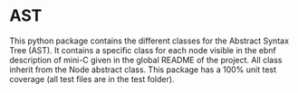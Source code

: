 # AST
This python package contains the different classes for the Abstract Syntax Tree (AST).
It contains a specific class for each node visible in the ebnf description of mini-C given in the global README of the
project. All class inherit from the Node abstract class.
This package has a 100% unit test coverage (all test files are in the test folder).
